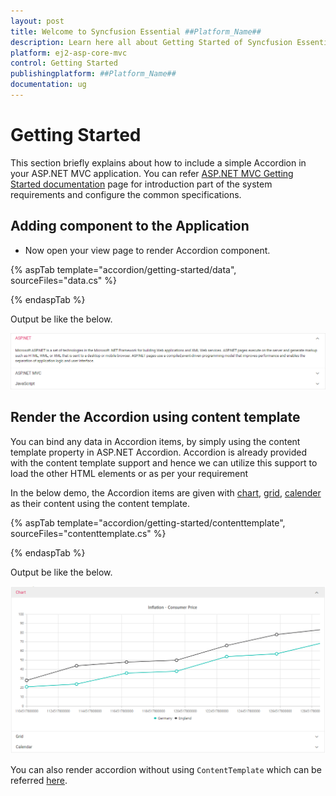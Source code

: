 ```yaml
---
layout: post
title: Welcome to Syncfusion Essential ##Platform_Name##
description: Learn here all about Getting Started of Syncfusion Essential ##Platform_Name## widgets based on HTML5 and jQuery.
platform: ej2-asp-core-mvc
control: Getting Started
publishingplatform: ##Platform_Name##
documentation: ug
---
```



# Getting Started

 This section briefly explains about how to include a simple Accordion in your ASP.NET MVC application. You can refer [ASP.NET MVC Getting Started documentation](https://ej2.syncfusion.com/aspnetmvc/documentation/getting-started/) page for introduction part of the system requirements and configure the common specifications.

## Adding component to the Application

* Now open your view page to render Accordion component.

{% aspTab template="accordion/getting-started/data", sourceFiles="data.cs" %}

{% endaspTab %}

Output be like the below.

![Default accordion](../../accordion/images/accordion.PNG)

## Render the Accordion using content template

You can bind any data in Accordion items, by simply using the content template property in ASP.NET Accordion. Accordion is already provided with the content template support and hence we can utilize this support to load the other HTML elements or as per your requirement

In the below demo, the Accordion items are given with [chart](../../chart), [grid](../../grid), [calender](../../calendar) as their content using the content template.

{% aspTab template="accordion/getting-started/contenttemplate", sourceFiles="contenttemplate.cs" %}

{% endaspTab %}

Output be like the below.

![content template](../../accordion/images/contenttemplate.PNG)

You can also render accordion without using `ContentTemplate` which can be referred [here](../../accordion/how-to/set-the-nested-accordion).